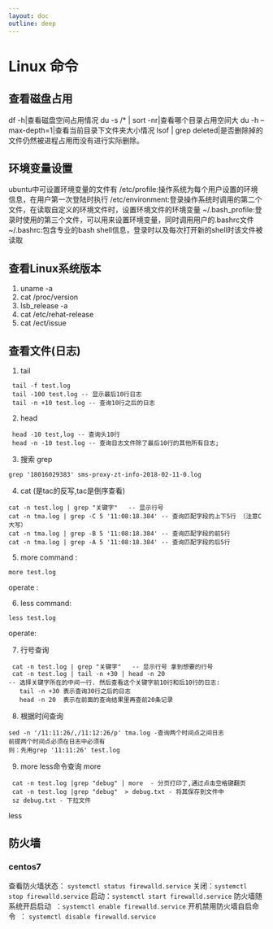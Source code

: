 ```yaml
---
layout: doc
outline: deep
---
```


# Linux 命令

## 查看磁盘占用

df -h|查看磁盘空间占用情况
du -s /\* | sort -nr|查看哪个目录占用空间大
du -h –max-depth=1|查看当前目录下文件夹大小情况
lsof | grep deleted|是否删除掉的文件仍然被进程占用而没有进行实际删除。

## 环境变量设置

ubuntu中可设置环境变量的文件有
/etc/profile:操作系统为每个用户设置的环境信息，在用户第一次登陆时执行
/etc/environment:登录操作系统时调用的第二个文件，在读取自定义的环境文件时，设置环境文件的环境变量
~/.bash_profile:登录时使用的第三个文件，可以用来设置环境变量，同时调用用户的.bashrc文件
~/.bashrc:包含专业的bash shell信息，登录时以及每次打开新的shell时该文件被读取

## 查看Linux系统版本

1. uname -a
2. cat /proc/version
3. lsb_release -a
4. cat /etc/rehat-release
5. cat /ect/issue

## 查看文件(日志)

1.  tail

```
 tail -f test.log
 tail -100 test.log -- 显示最后10行日志
 tail -n +10 test.log -- 查询10行之后的日志
```

2.  head

```
 head -10 test,log -- 查询头10行
 head -n -10 test.log -- 查询日志文件除了最后10行的其他所有日志;
```

3.  搜索 grep

```
grep '18016029383' sms-proxy-zt-info-2018-02-11-0.log
```

4.  cat
    (是tac的反写,tac是倒序查看)

```
cat -n test.log | grep "关键字"   -- 显示行号
cat -n tma.log | grep -C 5 '11:08:18.384' -- 查询匹配字段的上下5行 （注意C大写）
cat -n tma.log | grep -B 5 '11:08:18.384' -- 查询匹配字段的前5行
cat -n tma.log | grep -A 5 '11:08:18.384' -- 查询匹配字段的后5行
```

5.  more
    command :

```
more test.log
```

operate :

6.  less
    command:

```
less test.log
```

operate:

7.  行号查询

```
 cat -n test.log | grep "关键字"   -- 显示行号 拿到想要的行号
 cat -n test.log | tail -n +30 | head -n 20
-- 选择关键字所在的中间一行. 然后查看这个关键字前10行和后10行的日志:
   tail -n +30 表示查询30行之后的日志
   head -n 20  表示在前面的查询结果里再查前20条记录
```

8.  根据时间查询

```
sed -n '/11:11:26/,/11:12:26/p' tma.log -查询两个时间点之间日志
前提两个时间点必须在日志中必须有
则：先用grep '11:11:26' test.log
```

9.  more less命令查询
    more

```
 cat -n test.log |grep "debug" | more  - 分页打印了,通过点击空格键翻页
 cat -n test.log |grep "debug"  > debug.txt - 将其保存到文件中
 sz debug.txt - 下拉文件
```

less

## 防火墙

### centos7

查看防火墙状态： `systemctl status firewalld.service`
关闭：`systemctl stop firewalld.service`
启动：`systemctl start firewalld.service`
防火墙随系统开启启动  ：`systemctl enable firewalld.service`
开机禁用防火墙自启命令  ： `systemctl disable firewalld.service`
